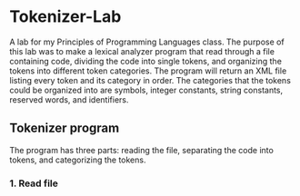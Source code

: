 # Tokenizer-Lab

  A lab for my Principles of Programming Languages class. The purpose of this lab was to make a lexical analyzer program that read through a file containing code, dividing the code into single tokens, and organizing the tokens into different token categories. The program will return an XML file listing every token and its category in order. The categories that the tokens could be organized into are symbols, integer constants, string constants, reserved words, and identifiers.

## Tokenizer program
The program has three parts: reading the file, separating the code into tokens, and categorizing the tokens. 

### 1. Read file
